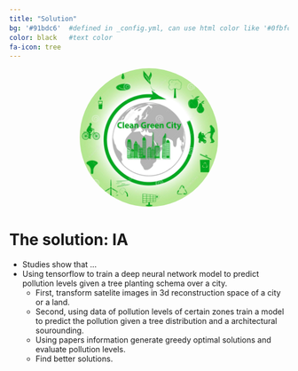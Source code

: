 ```yaml
---
title: "Solution"
bg: '#91bdc6'  #defined in _config.yml, can use html color like '#0fbfcf'
color: black   #text color
fa-icon: tree
---
```


<style>
.aligncenter2 {
    width: 250px;
    height: 250px;
    text-align: center;
    border-radius: 70%;
}
</style>

<center>
    <img src="img/greenCity.jpg" alt="pollution" class="aligncenter2"/>
</center>



# **The solution: IA**

* Studies show that ...
* Using tensorflow to train a deep neural network model to predict pollution levels given a tree planting schema over a city.
	* First, transform satelite images in 3d reconstruction space of a city or a land.
	* Second, using data of pollution levels of certain zones train a model to predict the pollution given a tree distribution and a architectural sourounding.
	* Using papers information generate greedy optimal solutions and evaluate pollution levels.
	* Find better solutions.
